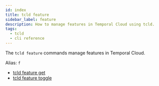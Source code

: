 ```yaml
---
id: index
title: tcld feature
sidebar_label: feature
description: How to manage features in Temporal Cloud using tcld.
tags:
  - tcld
  - cli reference
---
```


The `tcld feature` commands manage features in Temporal Cloud.

Alias: `f`

- [tcld feature get](/cloud/tcld/feature/get)
- [tcld feature toggle](/cloud/tcld/feature/toggle)
